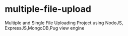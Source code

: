 # multiple-file-upload
Multiple and Single File Uploading Project using NodeJS, ExpressJS,MongoDB,Pug view engine
